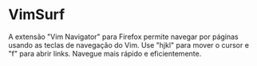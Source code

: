 # VimSurf
A extensão "Vim Navigator" para Firefox permite navegar por páginas usando as teclas de navegação do Vim. Use "hjkl" para mover o cursor e "f" para abrir links. Navegue mais rápido e eficientemente.

